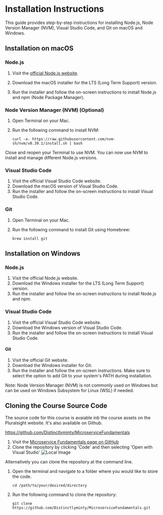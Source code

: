 # Installation Instructions

This guide provides step-by-step instructions for installing Node.js, Node Version Manager (NVM), Visual Studio Code, and Git on macOS and Windows.

## Installation on macOS

### Node.js

1. Visit the [official Node.js website](https://nodejs.org/).

2. Download the macOS installer for the LTS (Long Term Support) version.

3. Run the installer and follow the on-screen instructions to install Node.js and npm (Node Package Manager).

### Node Version Manager (NVM) (Optional)

1. Open Terminal on your Mac.

2. Run the following command to install NVM:

   ```shell
   curl -o- https://raw.githubusercontent.com/nvm-sh/nvm/v0.39.1/install.sh | bash

Close and reopen your Terminal to use NVM. You can now use NVM to install and manage different Node.js versions.

### Visual Studio Code
1. Visit the official Visual Studio Code website.
2. Download the macOS version of Visual Studio Code.
3. Run the installer and follow the on-screen instructions to install Visual Studio Code.

### Git
1. Open Terminal on your Mac.
2. Run the following command to install Git using Homebrew:

    ```shell
    brew install git

## Installation on Windows

### Node.js
1. Visit the official Node.js website.
2. Download the Windows installer for the LTS (Long Term Support) version.
3. Run the installer and follow the on-screen instructions to install Node.js and npm.

### Visual Studio Code
1. Visit the official Visual Studio Code website.
2. Download the Windows version of Visual Studio Code.
3. Run the installer and follow the on-screen instructions to install Visual Studio Code.

#### Git
1. Visit the official Git website.
2. Download the Windows installer for Git.
3. Run the installer and follow the on-screen instructions. Make sure to select the option to add Git to your system's PATH during installation.

Note: Node Version Manager (NVM) is not commonly used on Windows but can be used on Windows Subsystem for Linux (WSL) if needed.

## Cloning the Course Source Code
The source code for this course is avaiable inb the course assets on the Pluralsight website.  It's also available on Github.  

https://github.com/Distinctlyminty/MicroserviceFundamentals

1. Visit the [Microservice Fundamentals page on GitHub](https://github.com/Distinctlyminty/MicroserviceFundamentals)
2. Clone the repository by clicking 'Code' and then selecting 'Open with Visual Studio'
![Local Image](./clone.png)

Alternatively you can clone the repository at the command line.
1. Open the terminal and navigate to a folder where you would like to store the code.

    ```shell
    cd /path/to/your/desired/directory
    
2. Run the following command to clone the repository:

    ```shell
    git clone https://github.com/Distinctlyminty/MicroserviceFundamentals.git

